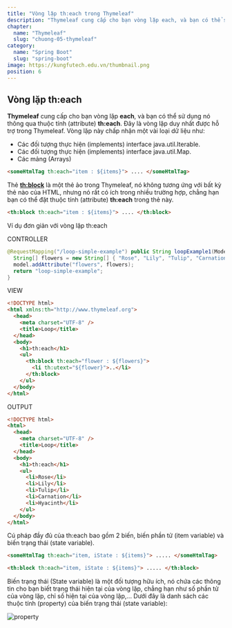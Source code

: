 ```yaml
---
title: "Vòng lặp th:each trong Thymeleaf"
description: "Thymeleaf cung cấp cho bạn vòng lặp each, và bạn có thể sử dụng nó thông qua thuộc tính (attribute) th:each. Đây là vòng lặp duy nhất được hỗ trợ trong Thymeleaf.."
chapter:
  name: "Thymeleaf"
  slug: "chuong-05-thymeleaf"
category:
  name: "Spring Boot"
  slug: "spring-boot"
image: https://kungfutech.edu.vn/thumbnail.png
position: 6
---
```


## Vòng lặp th:each

**Thymeleaf** cung cấp cho bạn vòng lặp **each**, và bạn có thể sử dụng nó thông qua thuộc tính (attribute) **th:each**. Đây là vòng lặp duy nhất được hỗ trợ trong Thymeleaf.
Vòng lặp này chấp nhận một vài loại dữ liệu như:

- Các đối tượng thực hiện (implements) interface java.util.Iterable.
- Các đối tượng thực hiện (implements) interface java.util.Map.
- Các mảng (Arrays)

```html
<someHtmlTag th:each="item : ${items}"> .... </someHtmlTag>
```

Thẻ **<th:block>** là một thẻ ảo trong Thymeleaf, nó không tương ứng với bất kỳ thẻ nào của HTML, nhưng nó rất có ích trong nhiều trường hợp, chẳng hạn bạn có thể đặt thuộc tính (attribute) **th:each** trong thẻ này.

```html
<th:block th:each="item : ${items}"> .... </th:block>
```

Ví dụ đơn giản với vòng lặp th:each

CONTROLLER
</content-example>

```java
@RequestMapping("/loop-simple-example") public String loopExample1(Model model) {
  String[] flowers = new String[] { "Rose", "Lily", "Tulip", "Carnation", "Hyacinth" };
  model.addAttribute("flowers", flowers);
  return "loop-simple-example";
}
```

VIEW

```html
<!DOCTYPE html>
<html xmlns:th="http://www.thymeleaf.org">
  <head>
    <meta charset="UTF-8" />
    <title>Loop</title>
  </head>
  <body>
    <h1>th:each</h1>
    <ul>
      <th:block th:each="flower : ${flowers}">
        <li th:utext="${flower}">..</li>
      </th:block>
    </ul>
  </body>
</html>
```

OUTPUT

```html
<!DOCTYPE html>
<html>
  <head>
    <meta charset="UTF-8" />
    <title>Loop</title>
  </head>
  <body>
    <h1>th:each</h1>
    <ul>
      <li>Rose</li>
      <li>Lily</li>
      <li>Tulip</li>
      <li>Carnation</li>
      <li>Hyacinth</li>
    </ul>
  </body>
</html>
```

Cú pháp đầy đủ của th:each bao gồm 2 biến, biến phần tử (item variable) và biến trạng thái (state variable).

```html
<someHtmlTag th:each="item, iState : ${items}"> ..... </someHtmlTag>
```

<!-- OR: -->

```html
<th:block th:each="item, iState : ${items}"> ..... </th:block>
```

Biến trạng thái (State variable) là một đối tượng hữu ích, nó chứa các thông tin cho bạn biết trạng thái hiện tại của vòng lặp, chẳng hạn như số phần tử của vòng lặp, chỉ số hiện tại của vòng lặp,...
Dưới đây là danh sách các thuộc tính (property) của biến trạng thái (state variable):

![property](https://scontent.fhan2-3.fna.fbcdn.net/v/t1.15752-9/279280891_355385463240783_5244729283221754305_n.png?_nc_cat=108&ccb=1-6&_nc_sid=ae9488&_nc_ohc=L6CtSZfuW0MAX-mFMKA&_nc_ht=scontent.fhan2-3.fna&oh=03_AVKhm-EcGf3r95ekALm8UoPXpGvuy7HnQZ0lm5cIdkA3aA&oe=62A1DA5B)
